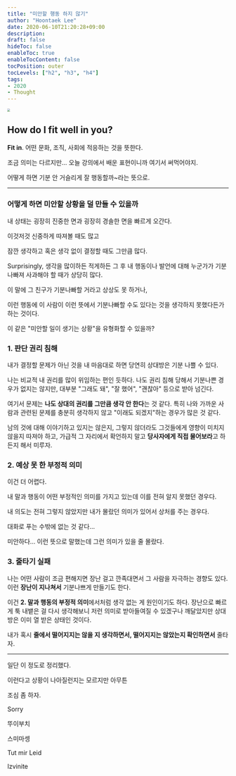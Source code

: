 ```yaml
---
title: "미안할 행동 하지 않기"
author: "Hoontaek Lee"
date: 2020-06-10T21:20:28+09:00
description:
draft: false
hideToc: false
enableToc: true
enableTocContent: false
tocPosition: outer
tocLevels: ["h2", "h3", "h4"]
tags:
- 2020
- Thought
---
```


<img src="https://i.ytimg.com/vi/mKP8e6_OpdE/maxresdefault.jpg" style="zoom:40%;" />



## How do I fit well in you?

**Fit in**. 어떤 문화, 조직, 사회에 적응하는 것을 뜻한다. 

조금 의미는 다르지만... 오늘 강의에서 배운 표현이니까 여기서 써먹어야지.

어떻게 하면 기분 안 거슬리게 잘 행동할까~라는 뜻으로.

---

### 어떻게 하면 미안할 상황을 덜 만들 수 있을까



내 상태는 굉장히 진중한 면과 굉장히 경솔한 면을 빠르게 오간다.

이것저것 신중하게 따져볼 때도 많고

잠깐 생각하고 혹은 생각 없이 결정할 때도 그만큼 많다.

Surprisingly, 생각을 많이하든 적게하든 그 후 내 행동이나 발언에 대해 누군가가 기분나빠져 사과해야 할 때가 상당히 많다. 

이 말에 그 친구가 기분나빠할 거라고 상상도 못 하거나,

이런 행동에 이 사람이 이런 뜻에서 기분나빠할 수도 있다는 것을 생각하지 못했다든가 하는 것이다.



이 같은 "미안할 일이 생기는 상황"을 유형화할 수 있을까?



### 1. 판단 권리 침해

내가 결정할 문제가 아닌 것을 내 마음대로 하면 당연히 상대방은 기분 나쁠 수 있다.

나는 비교적 내 권리를 많이 위임하는 편인 듯하다. 나도 권리 침해 당해서 기분나쁜 경우가 없지는 않지만, 대부분 "그래도 돼", "잘 했어", "괜찮아" 등으로 받아 넘긴다.

여기서 문제는 **나도 상대의 권리를 그만큼 생각 안 한다**는 것 같다. 특히 나와 가까운 사람과 관련된 문제를 충분히 생각하지 않고 "이래도 되겠지"하는 경우가 많은 것 같다.

남의 것에 대해 이야기하고 있지는 않은지, 그렇지 않더라도 그것들에게 영향이 미치지 않을지 따져야 하고, 가급적 그 자리에서 확언하지 말고 **당사자에게 직접 물어보라**고 하든지 해서 미루자.



### 2. 예상 못 한 부정적 의미

이건 더 어렵다.

내 말과 행동이 어떤 부정적인 의미를 가지고 있는데 이를 전혀 알지 못했던 경우다.

내 의도는 전혀 그렇지 않았지만 내가 몰랐던 의미가 있어서 상처를 주는 경우다.

대화로 푸는 수밖에 없는 것 같다...

미안하다... 이런 뜻으로 말했는데 그런 의미가 있을 줄 몰랐다.



###  3. 줄타기 실패

나는 어떤 사람이 조금 편해지면 장난 걸고 깐족대면서 그 사람을 자극하는 경향도 있다. 이런 **장난이 지나쳐서** 기분나쁘게 만들기도 한다.

이건 **2. 말과 행동의 부정적 의미**에서처럼 생각 없는 게 원인이기도 하다. 장난으로 빠르게 툭 내뱉은 걸 다시 생각해보니 저런 의미로 받아들여질 수 있겠구나 깨달았지만 상대방은 이미 열 받은 상태인 것이다.

내가 혹시 **줄에서 떨어지지는 않을 지 생각하면서, 떨어지지는 않았는지 확인하면서** 줄타자.



---

일단 이 정도로 정리했다.

이런다고 상황이 나아질런지는 모르지만 아무튼

조심 좀 하자.



Sorry

뚜이부치

스미마셍

Tut mir Leid

Izvinite
